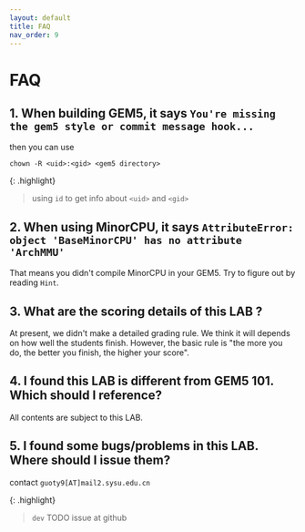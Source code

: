 ```yaml
---
layout: default
title: FAQ
nav_order: 9
---
```


# FAQ

## 1. When building GEM5, it says `You're missing the gem5 style or commit message hook...`

then you can use

```
chown -R <uid>:<gid> <gem5 directory>
```

{: .highlight}
> using `id` to get info about `<uid>` and `<gid>`

## 2. When using MinorCPU, it says `AttributeError: object 'BaseMinorCPU' has no attribute 'ArchMMU'`

That means you didn't compile MinorCPU in your GEM5. Try to figure out by reading `Hint`.

## 3. What are the scoring details of this LAB ?

At present, we didn't make a detailed grading rule. We think it will depends on how well the students finish. However, the basic rule is "the more you do, the better you finish, the higher your score".

## 4. I found this LAB is different from GEM5 101. Which should I reference?

All contents are subject to this LAB.

## 5. I found some bugs/problems in this LAB. Where should I issue them?

contact `guoty9[AT]mail2.sysu.edu.cn`

{: .highlight}
> `dev` TODO issue at github
